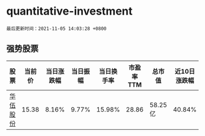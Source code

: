 # quantitative-investment

`最后更新时间：2021-11-05 14:03:28 +0800`

## 强势股票

|股票|当前价|当日涨跌幅|当日振幅|当日换手率|市盈率TTM|总市值|近10日涨跌幅|
|----|----|----|----|----|----|----|----|
|[华伍股份](https://xueqiu.com/S/SZ300095)|15.38|8.16%|9.77%|15.98%|28.86|58.25亿|40.84%|
